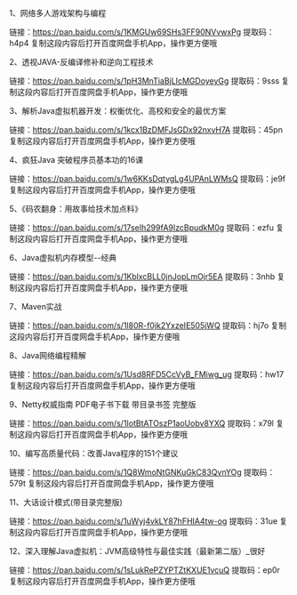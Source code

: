 

1、网络多人游戏架构与编程

链接：https://pan.baidu.com/s/1KMGUw69SHs3FF90NVvwxPg 
提取码：h4p4 
复制这段内容后打开百度网盘手机App，操作更方便哦

2、透视JAVA-反编译修补和逆向工程技术

链接：https://pan.baidu.com/s/1pH3MnTiaBjLIcMGDoyeyGg 
提取码：9sss 
复制这段内容后打开百度网盘手机App，操作更方便哦



3、解析Java虚拟机器开发：权衡优化、高校和安全的最优方案

链接：https://pan.baidu.com/s/1kcx1BzDMFJsGDx92nxvH7A 
提取码：45pn 
复制这段内容后打开百度网盘手机App，操作更方便哦

4、疯狂Java 突破程序员基本功的16课

链接：https://pan.baidu.com/s/1w6KKsDqtygLg4UPAnLWMsQ 
提取码：je9f 
复制这段内容后打开百度网盘手机App，操作更方便哦



5、《码农翻身：用故事给技术加点料》

链接：https://pan.baidu.com/s/17seIh299fA9IzcBpudkM0g 
提取码：ezfu 
复制这段内容后打开百度网盘手机App，操作更方便哦



6、Java虚拟机内存模型--经典

链接：https://pan.baidu.com/s/1KblxcBLL0jnJopLmOjr5EA 
提取码：3nhb 
复制这段内容后打开百度网盘手机App，操作更方便哦



7、Maven实战

链接：https://pan.baidu.com/s/1l80R-f0jk2YxzeIE505jWQ 
提取码：hj7o 
复制这段内容后打开百度网盘手机App，操作更方便哦



8、Java网络编程精解

链接：https://pan.baidu.com/s/1Usd8RFD5CcVyB_FMiwg_ug 
提取码：hw17 
复制这段内容后打开百度网盘手机App，操作更方便哦



9、Netty权威指南 PDF电子书下载 带目录书签 完整版

链接：https://pan.baidu.com/s/1IotBtATOszP1aoUobv8YXQ 
提取码：x79l 
复制这段内容后打开百度网盘手机App，操作更方便哦



10、编写高质量代码：改善Java程序的151个建议

链接：https://pan.baidu.com/s/1Q8WmoNtGNKuGkC83QvnYOg 
提取码：579t 
复制这段内容后打开百度网盘手机App，操作更方便哦



11、大话设计模式(带目录完整版)

链接：https://pan.baidu.com/s/1uWyj4vkLY87hFHIA4tw-og 
提取码：31ue 
复制这段内容后打开百度网盘手机App，操作更方便哦



12、深入理解Java虚拟机：JVM高级特性与最佳实践（最新第二版）_很好

链接：https://pan.baidu.com/s/1sLukRePZYPTZtKXUE1vcuQ 
提取码：ep0r 
复制这段内容后打开百度网盘手机App，操作更方便哦